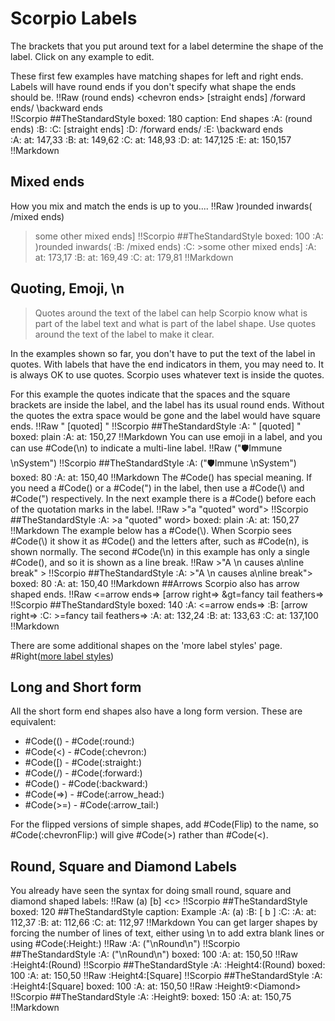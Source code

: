 # Scorpio Labels

The brackets that you put around text for a label determine the shape of the label.  Click on any example to edit.  

These first few examples have matching shapes for left and right ends. Labels will have round ends if you don't specify what shape the ends should be.
!!Raw
(round ends)
&lt;chevron ends&gt;
[straight ends]
/forward ends/
\backward ends\
!!Scorpio
##TheStandardStyle
boxed: 180
caption: End shapes
:A: (round ends)
:B: <chevron ends>
:C: [straight ends]
:D: /forward ends/
:E: \backward ends\
:A: at: 147,33
:B: at: 149,62
:C: at: 148,93
:D: at: 147,125
:E: at: 150,157
!!Markdown
## Mixed ends
How you mix and match the ends is up to you....
!!Raw
)rounded inwards(
/mixed ends)
>some other mixed ends]
!!Scorpio
##TheStandardStyle
boxed: 100
:A: )rounded inwards(
:B: /mixed ends)
:C: >some other mixed ends]
:A: at: 173,17
:B: at: 169,49
:C: at: 179,81
!!Markdown

## Quoting, Emoji, \n

> Quotes around the text of the label can help Scorpio know what is part of the label text and what is part of the label shape.  Use quotes around the text of the label to make it clear.

In the examples shown so far, you don't have to put the text of the label in quotes.  With labels that have the end indicators in them, you may need to.  It is always OK to use quotes.  Scorpio uses whatever text is inside the quotes.

For this example the quotes indicate that the spaces and the square brackets are inside the label, and the label has its usual round ends.  Without the quotes the extra space would be gone and the label would have square ends.
!!Raw
"   [quoted]   "
!!Scorpio
##TheStandardStyle
:A: "   [quoted]   "
boxed: plain
:A: at: 150,27
!!Markdown
You can use emoji in a label, and you can use #Code(\n) to indicate a multi-line label.
!!Raw
("🛡Immune \nSystem")
!!Scorpio
##TheStandardStyle
:A: ("🛡Immune \nSystem")
boxed: 80
:A: at: 150,40
!!Markdown
The #Code(\) has special meaning.  If you need a #Code(\) or a #Code(") in the label, then use a #Code(\\) and #Code(\") respectively.  In the next example there is a #Code(\) before each of the quotation marks in the label.
!!Raw
&gt;"a \"quoted\" word"&gt;
!!Scorpio
##TheStandardStyle
:A: >a \"quoted\" word>
boxed: plain
:A: at: 150,27
!!Markdown
The example below has a #Code(\\).  When Scorpio sees #Code(\\) it show it as #Code(\) and the letters after, such as #Code(n), is shown normally.  The second #Code(\n) in this example has only a single #Code(\), and so it is shown as a line break.
!!Raw
&gt;"A \\n causes a\nline break" &gt;
!!Scorpio
##TheStandardStyle
:A: >"A \\n causes a\nline break">
boxed: 80
:A: at: 150,40
!!Markdown
##Arrows
Scorpio also has arrow shaped ends.
!!Raw
&lt;=arrow ends=&gt;
[arrow right=&gt;
&gt=fancy tail feathers=&gt;
!!Scorpio
##TheStandardStyle
boxed: 140
:A: <=arrow ends=>
:B: [arrow right=>
:C: >=fancy tail feathers=>
:A: at: 132,24
:B: at: 133,63
:C: at: 137,100
!!Markdown

There are some additional shapes on the 'more label styles' page.
#Right([more label styles](more_label_styles))

## Long and Short form
All the short form end shapes also have a long form version.  These are equivalent:

* #Code(&#40;) - #Code(:round:)
* #Code(&lt;) - #Code(:chevron:)
* #Code([) - #Code(:straight:)
* #Code(/) - #Code(:forward:)
* #Code(\) - #Code(:backward:)
* #Code(=&gt;) - #Code(:arrow_head:)
* #Code(&gt;=) - #Code(:arrow_tail:)

For the flipped versions of simple shapes, add #Code(Flip) to the name, so #Code(:chevronFlip:) will give #Code(&gt;) rather than #Code(&lt;).

## Round, Square and Diamond Labels
You already have seen the syntax for doing small round, square and diamond shaped labels:
!!Raw
(a)
[b]
&lt;c&gt;
!!Scorpio
##TheStandardStyle
boxed: 120
##TheStandardStyle
caption: Example
:A: (a)
:B: [ b ]
:C: <c>
:A: at: 112,37
:B: at: 112,66
:C: at: 112,97
!!Markdown
You can get larger shapes by forcing the number of lines of text, either using \n to add extra blank lines or using #Code(:Height:)
!!Raw
:A: ("\nRound\n")
!!Scorpio
##TheStandardStyle
:A: ("\nRound\n")
boxed: 100
:A: at: 150,50
!!Raw
:Height4:(Round)
!!Scorpio
##TheStandardStyle
:A: :Height4:(Round)
boxed: 100
:A: at: 150,50
!!Raw
:Height4:[Square]
!!Scorpio
##TheStandardStyle
:A: :Height4:[Square]
boxed: 100
:A: at: 150,50
!!Raw
:Height9:&lt;Diamond&gt;
!!Scorpio
##TheStandardStyle
:A: :Height9:<Diamond>
boxed: 150
:A: at: 150,75
!!Markdown
&nbsp;
